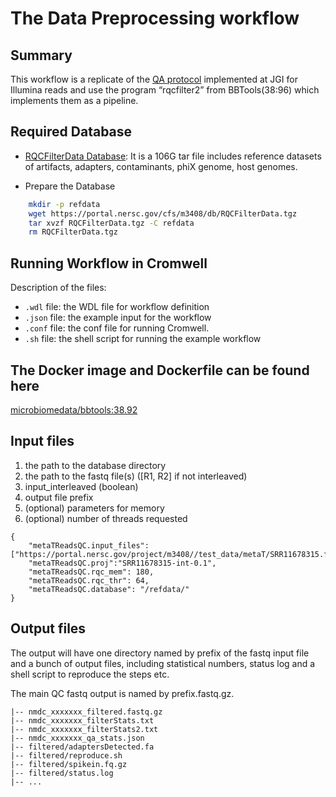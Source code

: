 # The Data Preprocessing workflow

## Summary

This workflow is a replicate of the [QA protocol](https://jgi.doe.gov/data-and-tools/software-tools/bbtools/bb-tools-user-guide/data-preprocessing/) implemented at JGI for Illumina reads and use the program “rqcfilter2” from BBTools(38:96) which implements them as a pipeline. 

## Required Database

* [RQCFilterData Database](https://portal.nersc.gov/cfs/m3408/db/RQCFilterData.tgz): It is a 106G tar file includes reference datasets of artifacts, adapters, contaminants, phiX genome, host genomes.  

* Prepare the Database

```bash
	mkdir -p refdata
	wget https://portal.nersc.gov/cfs/m3408/db/RQCFilterData.tgz
	tar xvzf RQCFilterData.tgz -C refdata
	rm RQCFilterData.tgz
```

## Running Workflow in Cromwell

Description of the files:
 - `.wdl` file: the WDL file for workflow definition
 - `.json` file: the example input for the workflow
 - `.conf` file: the conf file for running Cromwell.
 - `.sh` file: the shell script for running the example workflow

## The Docker image and Dockerfile can be found here

[microbiomedata/bbtools:38.92](https://hub.docker.com/r/microbiomedata/bbtools)

## Input files

1.	the path to the database directory
2.	the path to the fastq file(s) ([R1, R2] if not interleaved) 
3.  input_interleaved (boolean)
4.  output file prefix
5.	(optional) parameters for memory 
6.	(optional) number of threads requested

```
{
    "metaTReadsQC.input_files": ["https://portal.nersc.gov/project/m3408//test_data/metaT/SRR11678315.fastq.gz"],
	"metaTReadsQC.proj":"SRR11678315-int-0.1",
	"metaTReadsQC.rqc_mem": 180,
	"metaTReadsQC.rqc_thr": 64,
	"metaTReadsQC.database": "/refdata/"
}
```

## Output files

The output will have one directory named by prefix of the fastq input file and a bunch of output files, including statistical numbers, status log and a shell script to reproduce the steps etc. 

The main QC fastq output is named by prefix.fastq.gz. 

```
|-- nmdc_xxxxxxx_filtered.fastq.gz 
|-- nmdc_xxxxxxx_filterStats.txt
|-- nmdc_xxxxxxx_filterStats2.txt
|-- nmdc_xxxxxxx_qa_stats.json  
|-- filtered/adaptersDetected.fa
|-- filtered/reproduce.sh
|-- filtered/spikein.fq.gz
|-- filtered/status.log
|-- ...
```
